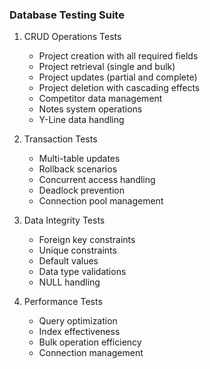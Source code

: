 ### Database Testing Suite

1. CRUD Operations Tests
   - Project creation with all required fields
   - Project retrieval (single and bulk)
   - Project updates (partial and complete)
   - Project deletion with cascading effects
   - Competitor data management
   - Notes system operations
   - Y-Line data handling

2. Transaction Tests
   - Multi-table updates
   - Rollback scenarios
   - Concurrent access handling
   - Deadlock prevention
   - Connection pool management

3. Data Integrity Tests
   - Foreign key constraints
   - Unique constraints
   - Default values
   - Data type validations
   - NULL handling

4. Performance Tests
   - Query optimization
   - Index effectiveness
   - Bulk operation efficiency
   - Connection management 